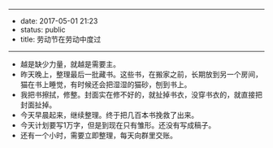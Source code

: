 - --
- date: 2017-05-01 21:23
- status: public
- title: 劳动节在劳动中度过
- --
- 越是缺少力量，就越是需要主。
- 昨天晚上，整理最后一批藏书。这些书，在搬家之前，长期放到另一个房间，猫在书上睡觉，有时候还会把湿湿的猫砂，刨到书上。
- 我把书擦拭，修整。封面实在修不好的，就扯掉书衣，没穿书衣的，就直接把封面扯掉。
- 今天早晨起来，继续整理。终于把几百本书挽救了出来。
- 今天计划要写1万字，但是到现在只有雏形。还没有写成稿子。
- 还有一个小时，需要立即整理，每天向群里交账。
